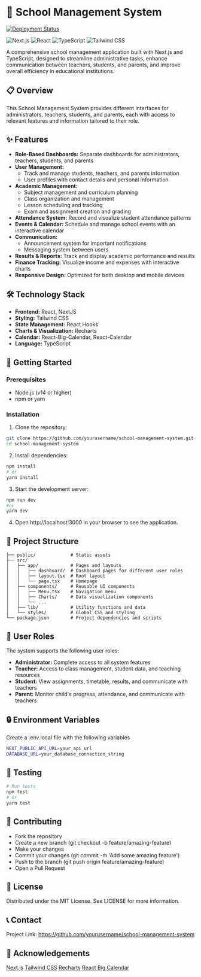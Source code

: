 # 🏫 School Management System

[![Deployment Status](https://img.shields.io/badge/deployment-active-brightgreen)](https://school-app-mgmt.vercel.app/)

![Next.js](https://img.shields.io/badge/Next.js-14.2.5-black?style=for-the-badge&logo=next.js)
![React](https://img.shields.io/badge/React-18-blue?style=for-the-badge&logo=react)
![TypeScript](https://img.shields.io/badge/TypeScript-5-blue?style=for-the-badge&logo=typescript)
![Tailwind CSS](https://img.shields.io/badge/Tailwind_CSS-3.4.1-38B2AC?style=for-the-badge&logo=tailwind-css)

A comprehensive school management application built with Next.js and TypeScript, designed to streamline administrative tasks, enhance communication between teachers, students, and parents, and improve overall efficiency in educational institutions.

## 📋 Overview

This School Management System provides different interfaces for administrators, teachers, students, and parents, each with access to relevant features and information tailored to their role.

## ✨ Features

- **Role-Based Dashboards:** Separate dashboards for administrators, teachers, students, and parents
- **User Management:**
  - Track and manage students, teachers, and parents information
  - User profiles with contact details and personal information
- **Academic Management:**
  - Subject management and curriculum planning
  - Class organization and management
  - Lesson scheduling and tracking
  - Exam and assignment creation and grading
- **Attendance System:** Record and visualize student attendance patterns
- **Events & Calendar:** Schedule and manage school events with an interactive calendar
- **Communication:**
  - Announcement system for important notifications
  - Messaging system between users
- **Results & Reports:** Track and display academic performance and results
- **Finance Tracking:** Visualize income and expenses with interactive charts
- **Responsive Design:** Optimized for both desktop and mobile devices

## 🛠️ Technology Stack

- **Frontend:** React, NextJS
- **Styling:** Tailwind CSS
- **State Management:** React Hooks
- **Charts & Visualization:** Recharts
- **Calendar:** React-Big-Calendar, React-Calendar
- **Language:** TypeScript

## 🚀 Getting Started

### Prerequisites

- Node.js (v14 or higher)
- npm or yarn

### Installation

1. Clone the repository:

```bash
git clone https://github.com/yourusername/school-management-system.git
cd school-management-system
```

2. Install dependencies:

```bash
npm install
# or
yarn install
```

3. Start the development server:

```bash
npm run dev
#or
yarn dev
```

4. Open http://localhost:3000 in your browser to see the application.

## 📁 Project Structure
```
├── public/             # Static assets
├── src/
│   ├── app/            # Pages and layouts
│   │   ├── dashboard/  # Dashboard pages for different user roles
│   │   ├── layout.tsx  # Root layout
│   │   └── page.tsx    # Homepage
│   ├── components/     # Reusable UI components
│   │   ├── Menu.tsx    # Navigation menu
│   │   ├── Charts/     # Data visualization components
│   │   └── ...
│   ├── lib/            # Utility functions and data
│   └── styles/         # Global CSS and styling
└── package.json        # Project dependencies and scripts
```

## 👥 User Roles

The system supports the following user roles:

- **Administrator:** Complete access to all system features
- **Teacher:** Access to class management, student data, and teaching resources
- **Student:** View assignments, timetable, results, and communicate with teachers
- **Parent:** Monitor child's progress, attendance, and communicate with teachers

## 🔒 Environment Variables

Create a .env.local file with the following variables
```bash
NEXT_PUBLIC_API_URL=your_api_url
DATABASE_URL=your_database_connection_string
```

## 🧪 Testing

```bash
# Run tests
npm test
# or
yarn test
```

## 🤝 Contributing

* Fork the repository
* Create a new branch (git checkout -b feature/amazing-feature)
* Make your changes
* Commit your changes (git commit -m 'Add some amazing feature')
* Push to the branch (git push origin feature/amazing-feature)
* Open a Pull Request

## 📜 License

Distributed under the MIT License. See LICENSE for more information.

## 📞 Contact

Project Link: https://github.com/yourusername/school-management-system

## 🙏 Acknowledgements

[Next.js](https://nextjs.org/)
[Tailwind CSS](https://tailwindcss.com/)
[Recharts](https://recharts.org/)
[React Big Calendar](https://github.com/jquense/react-big-calendar)
